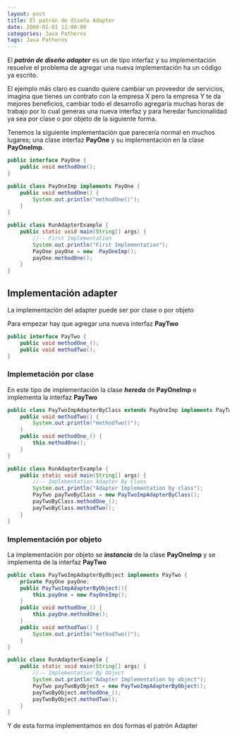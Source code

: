 ```yaml
---
layout: post
title: El patrón de diseño Adapter
date: 2000-01-01 12:00:00 
categories: Java Patherns
tags: Java Patherns
---
```



El __*patrón de diseño adapter*__ es un de tipo interfaz y su implementación resuelve el problema de agregar una nueva implementación ha un código ya escrito.

El ejemplo más claro es cuando quiere cambiar un proveedor de servicios, imagina que tienes un contrato con la empresa X pero la empresa Y te da mejores beneficios, cambiar todo el desarrollo agregaría muchas horas de trabajo por lo cual generas una nueva interfaz y para heredar funcionalidad ya sea por clase o por objeto de la siguiente forma.

Tenemos la siguiente implementación que parecería normal en muchos lugares; una clase interfaz __PayOne__ y su implementación en la clase __PayOneImp__.
```java
public interface PayOne {
	public void methodOne();
}
```

```java
public class PayOneImp implements PayOne {
	public void methodOne() {
		System.out.println("methodOne()");
	}
}
```

```java
public class RunAdapterExample {
	public static void main(String[] args) {
		//-- First Implementation
		System.out.println("First Implementation");
		PayOne payOne = new  PayOneImp();
		payOne.methodOne();
	}
}
```

## Implementación adapter

La implementación del adapter puede ser por clase o por objeto 

Para empezar hay que agregar una nueva interfaz __PayTwo__ 

```java
public interface PayTwo {
	public void methodOne_();
	public void methodTwo();
}
```

### Implemetación por clase

En este tipo de implementación la clase __*hereda*__ de __PayOneImp__ e implementa la interfaz __PayTwo__

```java
public class PayTwoImpAdapterByClass extends PayOneImp implements PayTwo {
	public void methodTwo() {
		System.out.println("methodTwo()");
	}
	public void methodOne_() {
		this.methodOne();
	}
}
```

```java
public class RunAdapterExample {
	public static void main(String[] args) {
		//-- Implementation Adapter By Class
		System.out.println("Adapter Implementation by class");
		PayTwo payTwoByClass = new PayTwoImpAdapterByClass();
		payTwoByClass.methodOne_();
		payTwoByClass.methodTwo();
	}
}
```

### Implementación por objeto

La implementación por objeto se __*instancia*__ de la clase __PayOneImp__ y se implementa de la interfaz __PayTwo__

```java
public class PayTwoImpAdapterByObject implements PayTwo {
	private PayOne payOne;
	public PayTwoImpAdapterByObject(){
		this.payOne = new PayOneImp();
	}
	public void methodOne_() {
		this.payOne.methodOne();
	}
	public void methodTwo() {
		System.out.println("methodTwo()");
	}
}
```

```java
public class RunAdapterExample {
	public static void main(String[] args) {
		//-- Implementation By Object
		System.out.println("Adapter Implementation by object");
		PayTwo payTwoByObject = new PayTwoImpAdapterByObject();
		payTwoByObject.methodOne_();
		payTwoByObject.methodTwo();
	}
}
```

Y de esta forma implementamos en dos formas el patrón Adapter
